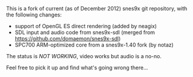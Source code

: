 This is a fork of current (as of December 2012) snes9x git repository,
with the following changes:

- support of OpenGL ES direct rendering (added by neagix)
- SDL input and audio code from snes9x-sdl (merged from https://github.com/domaemon/snes9x-sdl)
- SPC700 ARM-optimized core from a snes9x-1.40 fork (by notaz)

The status is *NOT WORKING*, video works but audio is a no-no.

Feel free to pick it up and find what's going wrong there...
